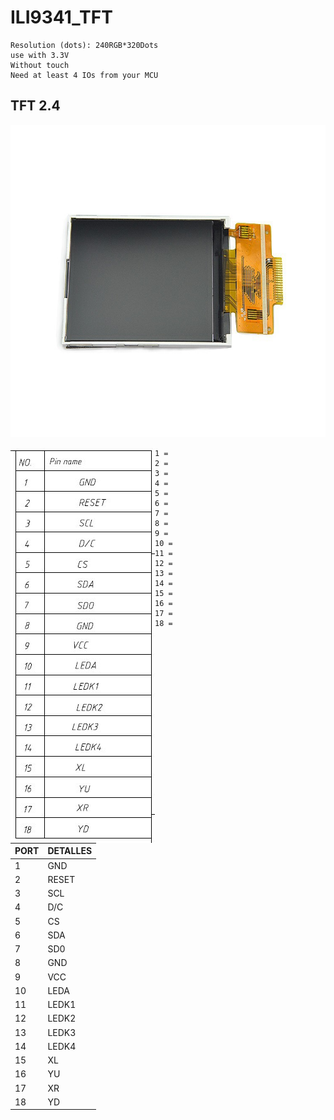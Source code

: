 # ILI9341_TFT

```
Resolution (dots): 240RGB*320Dots
use with 3.3V
Without touch
Need at least 4 IOs from your MCU
```
## TFT 2.4
<p align="center">
  <img width="800" height="500" src="https://github.com/tronicanet/ILI9341_TFT/blob/master/img/tft.jpg">
</p>

<p align="center">
  <img align="left" src="https://github.com/tronicanet/ILI9341_TFT/blob/master/img/pin.jpg">
</p>

```
1 =
2 =
3 =
4 =
5 =
6 =
7 =
8 =
9 =
10 =
11 =
12 =
13 =
14 =
15 = 
16 =
17 =
18 =
```
|PORT|DETALLES|
|---|---|
| 1 | GND |
| 2 | RESET |
| 3 | SCL |
| 4 | D/C |
| 5 | CS |
| 6 | SDA |
| 7 | SD0 |
| 8 | GND |
| 9 | VCC |
| 10 | LEDA |
| 11 | LEDK1 |
| 12 | LEDK2 |
| 13 | LEDK3 |
| 14 | LEDK4 |
| 15 | XL |
| 16 | YU |
| 17 | XR |
| 18 | YD |

